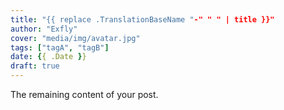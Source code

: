 ```yaml
---
title: "{{ replace .TranslationBaseName "-" " " | title }}"
author: "Exfly"
cover: "media/img/avatar.jpg"
tags: ["tagA", "tagB"]
date: {{ .Date }}
draft: true
---
```


The remaining content of your post.
